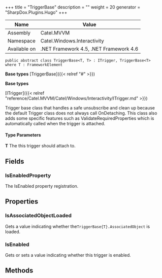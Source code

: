 

+++
title = "TriggerBase" 
description = ""
weight = 20
generator = "SharpDox.Plugins.Hugo"
+++

Name|Value
---|---
Assembly|Catel.MVVM
Namespace|Catel.Windows.Interactivity
Available on|.NET Framework 4.5, .NET Framework 4.6

```
public abstract class TriggerBase<T, T> : ITrigger, TriggerBase<T> where T : FrameworkElement 
```

**Base types**
[TriggerBase]({{< relref "#" >}})

**Base types**

[ITrigger]({{< relref "reference/Catel.MVVM/Catel/Windows/Interactivity/ITrigger.md" >}})

Trigger base class that handles a safe unsubscribe and clean up because the default Trigger class does not always call OnDetaching. This class also adds some specific features such as ValidateRequiredProperties which is automatically called when the trigger is attached.

#### Type Parameters

**T**
The this trigger should attach to.

## Fields

### IsEnabledProperty

The IsEnabled property registration.

## Properties

### IsAssociatedObjectLoaded

Gets a value indicating whether the`TriggerBase{T}.AssociatedObject` is loaded.

### IsEnabled

Gets or sets a value indicating whether this trigger is enabled.

## Methods

